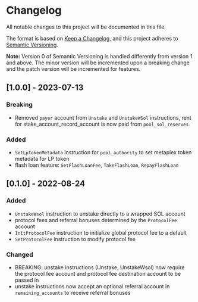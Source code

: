 # Changelog

All notable changes to this project will be documented in this file.

The format is based on [Keep a Changelog](https://keepachangelog.com/en/1.0.0/),
and this project adheres to [Semantic Versioning](https://semver.org/spec/v2.0.0.html).

**Note:** Version 0 of Semantic Versioning is handled differently from version 1 and above.
The minor version will be incremented upon a breaking change and the patch version will be
incremented for features.

## [1.0.0] - 2023-07-13

### Breaking

- Removed `payer` account from `Unstake` and `UnstakeWSol` instructions, rent for stake_account_record_account is now paid from `pool_sol_reserves`

### Added

- `SetLpTokenMetadata` instruction for `pool_authority` to set metaplex token metadata for LP token
- flash loan feature: `SetFlashLoanFee`, `TakeFlashLoan`, `RepayFlashLoan`

## [0.1.0] - 2022-08-24

### Added

- `UnstakeWsol` instruction to unstake directly to a wrapped SOL account
- protocol fees and referral bonuses determined by the `ProtocolFee` account
- `InitProtocolFee` instruction to initialize global protocol fee to a default
- `SetProtocolFee` instruction to modify protocol fee

### Changed

- BREAKING: unstake instructions (Unstake, UnstakeWsol) now require the protocol fee account and protocol fee destination account to be passed in
- unstake instructions now accept an optional referral account in `remaining_accounts` to receive referral bonuses

